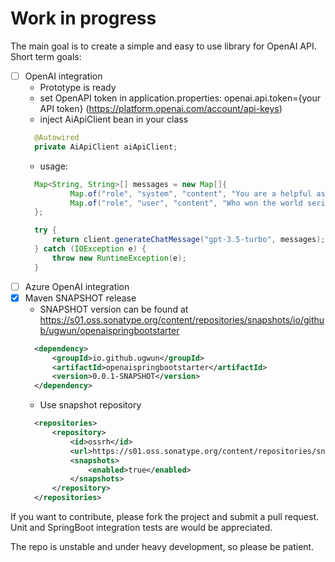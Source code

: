 # Work in progress
The main goal is to create a simple and easy to use library for OpenAI API.
Short term goals:
* [ ] OpenAI integration
  * Prototype is ready
  * set OpenAPI token in application.properties: openai.api.token={your API token} (https://platform.openai.com/account/api-keys)
  * inject AiApiClient bean in your class
  ```java
    @Autowired
    private AiApiClient aiApiClient;
    ```
  * usage:
  ```java
    Map<String, String>[] messages = new Map[]{
            Map.of("role", "system", "content", "You are a helpful assistant."),
            Map.of("role", "user", "content", "Who won the world series in 2020?")
    };

    try {
        return client.generateChatMessage("gpt-3.5-turbo", messages);
    } catch (IOException e) {
        throw new RuntimeException(e);
    }
  ```
* [ ] Azure OpenAI integration
* [x] Maven SNAPSHOT release
  * SNAPSHOT version can be found at https://s01.oss.sonatype.org/content/repositories/snapshots/io/github/ugwun/openaispringbootstarter
  ```xml
    <dependency>
        <groupId>io.github.ugwun</groupId>
        <artifactId>openaispringbootstarter</artifactId>
        <version>0.0.1-SNAPSHOT</version>
    </dependency>
    ```
  * Use snapshot repository
  ```xml
    <repositories>
        <repository>
            <id>ossrh</id>
            <url>https://s01.oss.sonatype.org/content/repositories/snapshots/</url>
            <snapshots>
                <enabled>true</enabled>
            </snapshots>
        </repository>
    </repositories>
    ```

If you want to contribute, please fork the project and submit a pull request. Unit and SpringBoot integration tests are would be appreciated.

The repo is unstable and under heavy development, so please be patient.